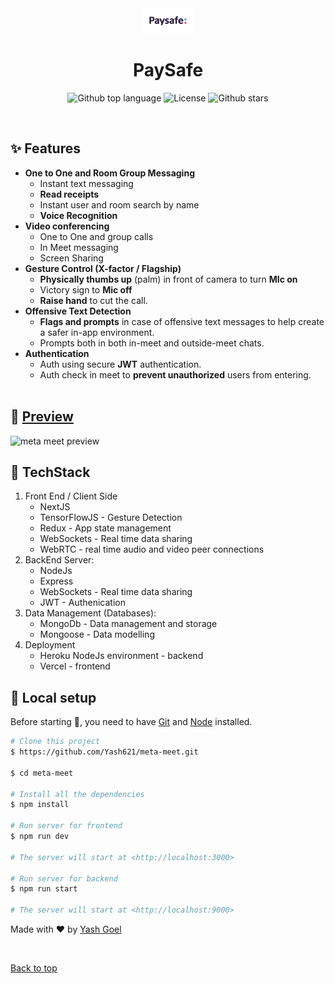 <div align="center" id="top"> 
  <img src="./paysafe/public/Paysafe_Logo.jpg" alt="pay-safe" width=80 />
</div>

<h1 align="center">PaySafe</h1>

<p align="center">
  <img alt="Github top language" src="https://img.shields.io/github/languages/top/Yash621/pay-safe?style=flat-square">
   <img alt="License" src="https://img.shields.io/github/license/Yash621/pay-safe?style=flat-square">
  <img alt="Github stars" src="https://img.shields.io/github/stars/Yash621/pay-safe?style=flat-square" />
</p>

<br>

## :sparkles: Features

- **One to One and Room Group Messaging**
  - Instant text messaging
  - **Read receipts**
  - Instant user and room search by name
  - **Voice Recognition**
- **Video conferencing**
  - One to One and group calls
  - In Meet messaging
  - Screen Sharing
- **Gesture Control (X-factor / Flagship)**
  - **Physically thumbs up** (palm) in front of camera to turn **MIc on**
  - Victory sign to **Mic off**
  - **Raise hand** to cut the call.
- **Offensive Text Detection**
  - **Flags and prompts** in case of offensive text messages to help create a safer in-app environment.
  - Prompts both in both in-meet and outside-meet chats.
- **Authentication**
  - Auth using secure **JWT** authentication.
  - Auth check in meet to **prevent unauthorized** users from entering.
<br></br>
## :eyes: [Preview](https://meta-meet.vercel.app)
![meta meet preview](./frontend/public/meta-meet-demo.gif)

## :dizzy: TechStack

1. Front End / Client Side
   - NextJS
   - TensorFlowJS - Gesture Detection
   - Redux - App state management
   - WebSockets - Real time data sharing
   - WebRTC - real time audio and video peer connections
2. BackEnd Server:
   - NodeJs
   - Express 
   - WebSockets - Real time data sharing
   - JWT - Authenication
3. Data Management (Databases): 
    - MongoDb - Data management and storage
    - Mongoose - Data modelling
4. Deployment
    - Heroku NodeJs environment - backend
    - Vercel - frontend

## :tada: Local setup

Before starting :checkered_flag:, you need to have [Git](https://git-scm.com) and [Node](https://nodejs.org/en/) installed.

```bash
# Clone this project
$ https://github.com/Yash621/meta-meet.git

$ cd meta-meet

# Install all the dependencies
$ npm install

# Run server for frontend
$ npm run dev

# The server will start at <http://localhost:3000>

# Run server for backend
$ npm run start

# The server will start at <http://localhost:9000>
```
Made with :heart: by <a href="https://github.com/Yash621" target="_blank">Yash Goel</a>

&#xa0;

<a href="#top">Back to top</a>


